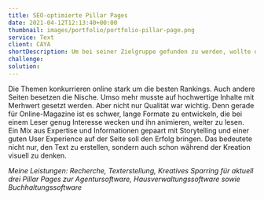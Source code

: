 ```yaml
---
title: SEO-optimierte Pillar Pages
date: 2021-04-12T12:13:40+00:00
thumbnail: images/portfolio/portfolio-pillar-page.png
service: Text
client: CAYA
shortDescription: Um bei seiner Zielgruppe gefunden zu werden, wollte das Unternehmen CAYA auf umfassende Pillar Pages zu verschiedenen Themen setzen. SEO-optimiert, damit Traffic vor allem organisch generiert werden kann. Bis jetzt wurde zusammen an drei der langen Formate gearbeitet.  
challenge: 
solution: 
---
```

Die Themen konkurrieren online stark um die besten Rankings. Auch andere Seiten besetzen die Nische. Umso mehr musste auf hochwertige Inhalte mit Merhwert gesetzt werden. Aber nicht nur Qualität war wichtig. Denn gerade für Online-Magazine ist es schwer, lange Formate zu entwickeln, die bei einem Leser genug Interesse wecken und ihn animieren, weiter zu lesen. Ein Mix aus Expertise und Informationen gepaart mit Storytelling und einer guten User Experience auf der Seite soll den Erfolg bringen. Das bedeutete nicht nur, den Text zu erstellen, sondern auch schon während der Kreation visuell zu denken.  

*Meine Leistungen: Recherche, Texterstellung, Kreatives Sparring für aktuell drei Pillar Pages zur Agentursoftware, Hausverwaltungssoftware sowie Buchhaltungssoftware*
